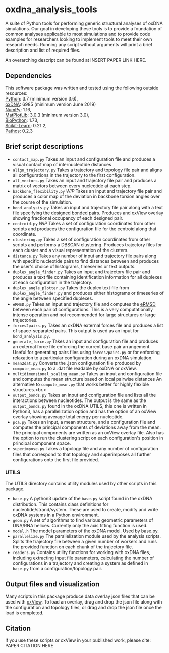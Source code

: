 # oxdna_analysis_tools

A suite of Python tools for performing generic structural analyses of oxDNA simulations.
Our goal in developing these tools is to provide a foundation of common analyses applicable to most simulations and to provide code examples for researchers looking to implement tools to meet their own research needs.
Running any script without arguments will print a brief description and list of required files.

An overarching descript can be found at INSERT PAPER LINK HERE.


## Dependencies

This software package was written and tested using the following outside resources:<br/>
[Python](https://www.python.org/): 3.7 (minimum version 3.6),<br/>
[oxDNA](https://dna.physics.ox.ac.uk/index.php/Main_Page): 6985 (minimum version June 2019)<br/>
[NumPy](https://numpy.org/): 1.16,<br/>
[MatPlotLib](https://matplotlib.org/index.html): 3.0.3 (minimum version 3.0),<br/>
[BioPython](https://biopython.org/): 1.73,<br/>
[Scikit-Learn](https://scikit-learn.org/stable/): 0.21.2,<br/>
[Pathos](https://github.com/uqfoundation/pathos): 0.2.3

## Brief script descriptions

 * `contact_map.py` Takes an input and configuration file and produces a visual contact map of internucleotide distances<br/>
 * `align_trajectory.py` Takes a trajectory and topology file pair and aligns all configurations in the trajectory to the first configuration.<br/>
 * `all_vectors.py` Takes an input and trajectory file pair and produces a matrix of vectors between every nucleotide at each step.<br/>
 * `backbone_flexibility.py` *WIP* Takes an input and trajectory file pair and produces a color map of the deviation in backbone torsion angles over the course of the simulation.<br/>
 * `bond_analysis.py` Takes an input and trajectory file pair along with a text file specifying the designed bonded pairs.  Produces and oxView overlay showing fractional occupancy of each designed pair.<br/>
 * `centroid.py` *WIP* Takes a set of configuration coordinates from other scripts and produces the configuration file for the centroid along that coordinate.<br/>
 * `clustering.py` Takes a set of configuration coordinates from other scripts and performs a DBSCAN clustering.  Produces trajectory files for each cluster and a visual representation of the clusters.<br/>
 * `distance.py` Takes any number of input and trajectory file pairs along with specific nucleotide pairs to find distances between and produces the user's choice of histograms, timeseries or text outputs.<br/>
 * `duplex_angle_finder.py` Takes an input and trajectory file pair and produces a text file containing identification information for all duplexes at each configuration in the trajectory.<br/>
 * `duplex_angle_plotter.py` Takes the duplex text file from `duplex_angle_finder.py` and produces either histograms or timeseries of the angle between specified duplexes.<br/>
 *  `eRMSD.py` Takes an input and trajectory file and computes the [eRMSD](https://academic.oup.com/nar/article/42/21/13306/2903225) between each pair of configurations.  This is a very computationally intense operation and not recommended for large structures or large trajectories. <br/>
 * `forces2pairs.py` Takes an oxDNA external forces file and produces a list of space-separated pairs.  This output is used as an input for `bond_analysis.py`. <br/>
 * `generate_force.py` Takes an input and configuration file and produces an external force file enforcing the current base pair arrangement.  Useful for generating pairs files using `forces2pairs.py` or for enforcing relaxation to a particular configuration during an oxDNA simulation.<br/>
 * `mean2dat.py` Converts the .json configuration file produced by `compute_mean.py` to a .dat file readable by oxDNA or oxView.<br/>
 * `multidimensional_scaling_mean.py` Takes an input and configuration file and computes the mean structure based on local pairwise distances An alternative to `compute_mean.py` that works better for highly flexible structures.<br.>
 * `output_bonds.py` Takes an input and configuration file and lists all the interactions between nucleotides.  The output is the same as the `output_bonds.py` found in the oxDNA UTILS, this one is written in Python3, has a parallelization option and has the option of an oxView overlay showing average total energy per nucleotide. <br/>
 * `pca.py` Takes an input, a mean structure, and a configuration file and computes the principal components of deviations away from the mean.  The principal components are written as an oxView overlay file.  Also has the option to run the clustering script on each configuration's position in principal component space. <br/>
 * `superimpose.py` Takes a topology file and any number of configuration files that correspond to that topology and superimposes all further configurations onto the first file provided.
 
### UTILS
The UTILS directory contains utility modules used by other scripts in this package.

* `base.py` A python3 update of the `base.py` script found in the oxDNA distribution.  This contains class definitions for nucleotide/strand/system.  These are used to create, modify and write oxDNA systems in a Python environment. <br/>
* `geom.py` A set of algorithms to find various geometric parameters of DNA/RNA helices.  Currently only the axis fitting function is used. <br/>
* `model.h` The model parameters of the oxDNA model.  Used by base.py.
* `parallelize.py` The parallelization module used by the analysis scripts.  Splits the trajectory file between a given number of workers and runs the provided function on each chunk of the trajectory file. <br/>
* `readers.py` Contains utility functions for working with oxDNA files, including extracting input file parameters, calculating the number of configurations in a trajectory and creating a system as defined in `base.py` from a configuration/topology pair.

## Output files and visualization

Many scripts in this package produce data overlay json files that can be used with [oxView](https://github.com/sulcgroup/oxdna-viewer).
To load an overlay, drag and drop the json file along with the configuration and topology files, or drag and drop the json file once the load is completed.

## Citation

If you use these scripts or oxView in your published work, please cite:<br/>
PAPER CITATION HERE
